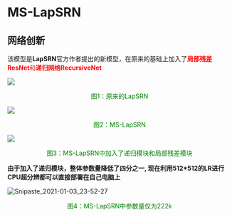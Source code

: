 # MS-LapSRN

## 网络创新

该模型是**LapSRN**官方作者提出的新模型，在原来的基础上加入了<font color='red'>**局部残差ResNet**和**递归网络RecursiveNet**</font>

![](https://www.pianshen.com/images/343/90f13552ec80d045a918b1833ac80fdf.png)

<center><font color='green'>图1：原来的LapSRN</font></center>

![](https://www.pianshen.com/images/589/f0df4c665df85e60bc6918eba38b0125.png)

<center><font color='green'>图2：MS-LapSRN</font></center>



![](https://www.pianshen.com/images/572/d3d418a89be54dcf5b1425cc13688ac4.png)

<center><font color='green'>图3：MS-LapSRN中加入了递归模块和局部残差模块</font></center>

**由于加入了递归模块，整体参数量降低了四分之一, 现在利用512*512的LR进行CPU超分辨都可以直接部署在自己电脑上**

![Snipaste_2021-01-03_23-52-27](https://tvax2.sinaimg.cn/large/005tpOh1ly1gmay2hbaq7j30v708atad.jpg)

<center><font color='green'>图4：MS-LapSRN中参数量仅为222k</font></center>



